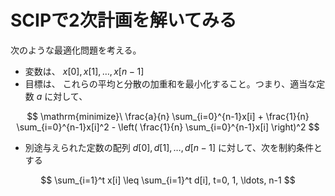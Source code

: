 # SCIPで2次計画を解いてみる

次のような最適化問題を考える。

- 変数は、 $x[0], x[1], \ldots, x[n-1]$
- 目標は、 これらの平均と分散の加重和を最小化すること。つまり、適当な定数 $a$ に対して、

$$
\mathrm{minimize}\ \frac{a}{n} \sum_{i=0}^{n-1}x[i] + \frac{1}{n} \sum_{i=0}^{n-1}x[i]^2 - \left( \frac{1}{n} \sum_{i=0}^{n-1}x[i] \right)^2
$$

- 別途与えられた定数の配列 $d[0], d[1], \ldots, d[n-1]$ に対して、次を制約条件とする

$$
\sum_{i=1}^t x[i] \leq \sum_{i=1}^t d[i], t=0, 1, \ldots, n-1
$$
